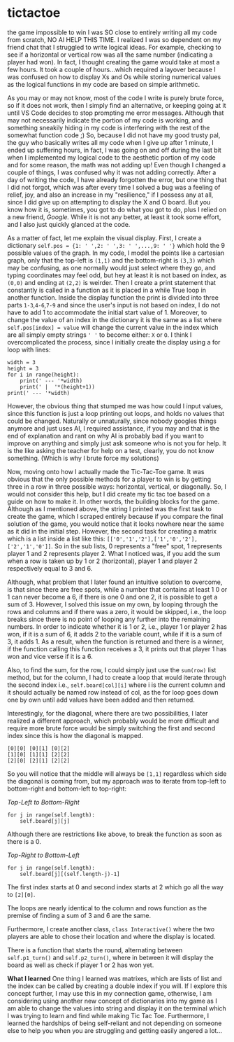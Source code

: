 # tictactoe
the game impossible to win
I was SO close to entirely writing all my code from scratch, NO AI HELP THIS TIME.
I realized I was so dependent on my friend chat that I struggled to write logical ideas. For example, checking to see if a horizontal or vertical row was all the same number (indicating a player had won). In fact, I thought creating the game would take at most a few hours. It took a couple of hours...which required a layover because I was confused on how to display Xs and Os while storing numerical values as the logical functions in my code are based on simple arithmetic. 

As you may or may not know, most of the code I write is purely brute force, so if it does not work, then I simply find an alternative, or keeping going at it until VS Code decides to stop prompting me error messages. Although that may not necessarily indicate the portion of my code is working, and something sneakily hiding in my code is interfering with the rest of the somewhat function code ;) So, because I did not have my good trusty pal, the guy who basically writes all my code when I give up after 1 minute, I ended up suffering hours, in fact, I was going on and off during the last bit when I implemented my logical code to the aesthetic portion of my code and for some reason, the math was not adding up! Even though I changed a couple of things, I was confused why it was not adding correctly. After a day of writing the code, I have already forgotten the error, but one thing that I did not forgot, which was after every time I solved a bug was a feeling of relief, joy, and also an increase in my "resilience," if I possess any at all, since I did give up on attempting to display the X and O board. But you know how it is, sometimes, you got to do what you got to do, plus I relied on a new friend, *Google.* While it is not any better, at least it took some effort, and I also just quickly glanced at the code.

As a matter of fact, let me explain the visual display. First, I create a dictionary 
``self.pos = {1: ' ',2: ' ',3: ' ',...,9: ' '}`` which hold the 9 possible values of the graph. In my code, I model the points like a cartesian graph, only that the top-left is ``(1,1)`` and the bottom-right is ``(3,3)`` which may be confusing, as one normally would just select where they go, and typing coordinates may feel odd, but hey at least it is not based on index, as ``(0,0)`` and ending at ``(2,2)`` is weirder.  Then I create a print statement that constantly is called in a function as it is placed in a while True loop in another function. Inside the display function the print is divided into three parts ``1-3``,``4-6``,``7-9`` and since the user's input is not based on index, I do not have to add 1 to accommodate the initial start value of 1. Moreover, to change the value of an index in the dictionary it is the same as a list where ``self.pos[index] = value`` will change the current value in the index which are all simply empty strings ``' '`` to become either: ``X`` or ``O``. I think I overcomplicated the process, since I initially create the display using a for loop with lines:

```
width = 3
height = 3
for i in range(height):
	print(' --- '*width)
	print(' |  '*(height+1))
print(' --- '*width)
```

However, the obvious thing that stumped me was how could I input values, since this function is just a loop printing out loops, and holds no values that could be changed. Naturally or unnaturally, since nobody googles things anymore and just uses AI, I required assistance, if you may and that is the end of explanation and rant on why AI is probably bad if you want to improve on anything and simply just ask someone who is not you for help. It is the like asking the teacher for help on a test, clearly, you do not know something. (Which is why I brute force my solutions)

Now, moving onto how I actually made the Tic-Tac-Toe game. It was obvious that the only possible methods for a player to win is by getting three in a row in three possible ways: horizontal, vertical, or diagonally. So, I would not consider this help, but I did create my tic tac toe based on a guide on how to make it. In other words, the building blocks for the game. Although as I mentioned above, the string I printed was the first task to create the game, which I scraped entirely because if you compare the final solution of the game, you would notice that it looks nowhere near the same as it did in the initial step. However, the second task for creating a matrix which is a list inside a list like this: ``[['0','1','2'],['1','0','2'],['2','1','0']]``. So in the sub lists, 0 represents a "free" spot, 1 represents player 1 and 2 represents player 2. What I noticed was, if you add the sum when a row is taken up by 1 or 2 (horizontal), player 1 and player 2 respectively equal to 3 and 6. 

Although, what problem that I later found an intuitive solution to overcome, is that since there are free spots, while a number that contains at least 1 0 or 1 can never become a 6, if there is one 0 and one 2, it is possible to get a sum of 3. However, I solved this issue on my own, by looping through the rows and columns and if there was a zero, it would be skipped, i.e., the loop breaks since there is no point of looping any further into the remaining numbers. In order to indicate whether it is 1 or 2, i.e., player 1 or player 2 has won, if it is a sum of 6, it adds 2 to the variable count, while if it is a sum of 3, it adds 1. As a result, when the function is returned and there is a winner, if the function calling this function receives a 3, it prints out that player 1 has won and vice verse if it is a 6.

Also, to find the sum, for the row, I could simply just use the ``sum(row)`` list method, but for the column, I had to create a loop that would iterate through the second index i.e., ``self.board[col][i]`` where i is the current column and it should actually be named row instead of col, as the for loop goes down one by own until add values have been added and then returned. 

Interestingly, for the diagonal, where there are two possibilities, I later realized a different approach, which probably would be more difficult and require more brute force would be simply switching the first and second index since this is how the diagonal is mapped.
```
[0][0] [0][1] [0][2]
[1][0] [1][1] [2][2]
[2][0] [2][1] [2][2]
```

So you will notice that the middle will always be ``[1,1]`` regardless which side the diagonal is coming from, but my approach was to iterate from top-left to bottom-right and bottom-left to top-right:

 *Top-Left to Bottom-Right*
```
for j in range(self.length):
	self.board[j][j]
```

Although there are restrictions like above, to break the function as soon as there is a 0.

*Top-Right to Bottom-Left*
```
for j in range(self.length):
	self.board[j][(self.length-j)-1]
```
The first index starts at 0 and second index starts at 2 which go all the way to
``[2][0]``.

The loops are nearly identical to the column and rows function as the premise of finding a sum of 3 and 6 are the same. 

Furthermore, I create another class, ``class Interactive()`` where the two players are able to chose their location and where the display is located.

There is a function that starts the round, alternating between ``self.p1_turn()`` and ``self.p2_turn()``, where in between it will display the board as well as check if player 1 or 2 has won yet.

**What I learned** 
One thing I learned was matrixes, which are lists of list and the index can be called by creating a double index if you will. If I explore this concept further, I may use this in my connection game, otherwise, I am considering using another new concept of dictionaries into my game as I am able to change the values into string and display it on the terminal which I was trying to learn and find while making Tic Tac Toe. Furthermore, I learned the hardships of being self-reliant and not depending on someone else to help you when you are struggling and getting easily angered a lot...
